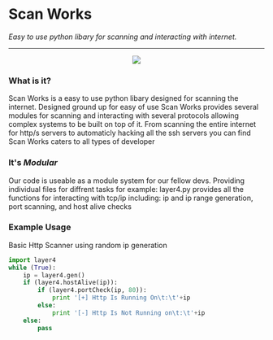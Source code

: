 # Scan Works
*Easy to use python libary for scanning and interacting with internet.*

---  
<p align="center">  
  <img src="http://i.imgur.com/BsbjJzf.png">  
</p>  

### What is it?
Scan Works is a easy to use python libary designed for scanning the internet. Designed ground up for easy of use Scan Works provides several modules for scanning and interacting with several protocols allowing complex systems to be built on top of it.
From scanning the entire internet for http/s servers to automaticly hacking all the ssh servers you can find Scan Works caters to all types of developer 

### It's *Modular*
Our code is useable as a module system for our fellow devs. Providing individual files for diffrent tasks for example: layer4.py provides all the functions for interacting with tcp/ip including: ip and ip range generation, port scanning, and host alive checks

### Example Usage
Basic Http Scanner using random ip generation
```python
import layer4
while (True):
    ip = layer4.gen()
    if (layer4.hostAlive(ip)):
        if (layer4.portCheck(ip, 80)):
            print '[+] Http Is Running On\t:\t'+ip
        else:
            print '[-] Http Is Not Running on\t:\t'+ip
    else:
        pass
```

